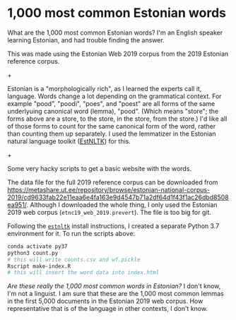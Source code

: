 1,000 most common Estonian words
================================

What are the 1,000 most common Estonian words? I'm an English speaker learning Estonian, and had trouble finding the answer. 

This was made using the Estonian Web 2019 corpus from the 2019 Estonian reference corpus.

\+ 

Estonian is a "morphologically rich", as I learned the experts call it, language. Words change a lot depending on the grammatical context. For example "pood", "poodi", "poes", and "poest" are all forms of the same underlyuing canonical word (lemma), "pood". (Which means "store"; the forms above are a store, to the store, in the store, from the store.) I'd like all of those forms to count for the same canonical form of the word, rather than counting them up separately. I used the lemmatizer in the Estonian natural language toolkit ([EstNLTK](https://github.com/estnltk/estnltk)) for this.  

\+

Some very hacky scripts to get a basic website with the words. 

The data file for the full 2019 reference corpus can be downloaded from https://metashare.ut.ee/repository/browse/estonian-national-corpus-2019/cd9633fab22e11eaa6e4fa163e9d4547b71a2df64d1f43f1ac26dbd8508ea951/. Although I downloaded the whole thing, I only used the Estonian 2019 web corpus (`etnc19_web_2019.prevert`). The file is too big for git. 

Following the [`estnltk`](https://github.com/estnltk/estnltk) install instructions, I created a separate Python 3.7 environment for it. To run the scripts above:

```bash 
conda activate py37
python3 count.py
# this will write counts.csv and wf.pickle
Rscript make-index.R
# this will insert the word data into index.html
```

_Are these really the 1,000 most common words in Estonian?_ I don't know, I'm not a linguist. I am sure that these are the 1,000 most common lemmas in the first 5,000 documents in the Estonian 2019 web corpus. How representative that is of the language in other contexts, I don't know. 
